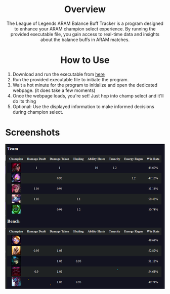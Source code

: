 <div align="center">

# Overview
The League of Legends ARAM Balance Buff Tracker is a program designed to enhance your ARAM champion select experience. By running the provided executable file, you gain access to real-time data and insights about the balance buffs in ARAM matches.


# How to Use

<div align="left">

1. Download and run the executable from [here](https://github.com/Relevant-Name/Aram-Balance-Buff-Viewer-Live/releases/latest)
2. Run the provided executable file to initiate the program.
3. Wait a hot minute for the program to initialize and open the dedicated webpage. (it does take a few moments)
4. Once the webpage loads, you're set! Just hop into champ select and it'll do its thing
5. Optional: Use the displayed information to make informed decisions during champion select.

# Screenshots
![](/.github/images/image.png)
